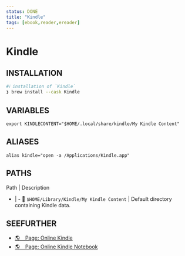 ```yaml
---
status: DONE
title: "Kindle"
tags: [ebook,reader,ereader]
---
```


# Kindle

## INSTALLATION


```bash
#ℹ︎ installation of `Kindle`
❯ brew install --cask Kindle
```



## VARIABLES

    export KINDLECONTENT="$HOME/.local/share/kindle/My Kindle Content"

## ALIASES

    alias kindle="open -a /Applications/Kindle.app"


## PATHS

Path | Description
- | -
📂 `$HOME/Library/Kindle/My Kindle Content` | Default directory containing Kindle data.

## SEEFURTHER

- [🌎 Page: Online Kindle](https://read.amazon.com/)
- [🌎 Page: Online Kindle Notebook](https://read.amazon.com/notebook)
